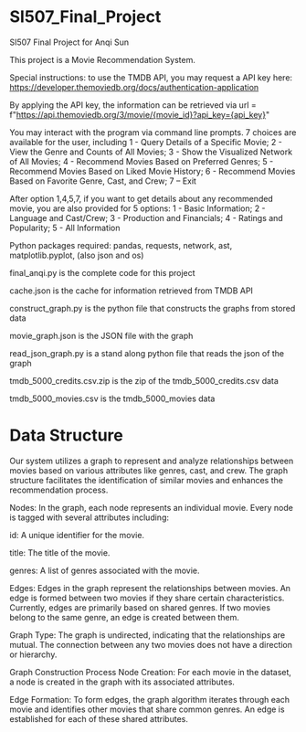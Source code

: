 # SI507_Final_Project
SI507 Final Project for Anqi Sun

This project is a Movie Recommendation System.

Special instructions: to use the TMDB API, you may request a API key here: https://developer.themoviedb.org/docs/authentication-application

By applying the API key, the information can be retrieved via url = f"https://api.themoviedb.org/3/movie/{movie_id}?api_key={api_key}"

You may interact with the program via command line prompts. 7 choices are available for the user, including 1 - Query Details of a Specific Movie; 2 - View the Genre and Counts of All Movies; 3 - Show the Visualized Network of All Movies; 4 - Recommend Movies Based on Preferred Genres; 5 - Recommend Movies Based on Liked Movie History; 6 - Recommend Movies Based on Favorite Genre, Cast, and Crew; 7 – Exit

After option 1,4,5,7, if you want to get details about any recommended movie, you are also provided for 5 options: 1 - Basic Information; 2 - Language and Cast/Crew; 3 - Production and Financials; 4 - Ratings and Popularity; 5 - All Information

Python packages required: pandas, requests, network, ast, matplotlib.pyplot, (also json and os)

final_anqi.py is the complete code for this project

cache.json is the cache for information retrieved from TMDB API

construct_graph.py is the python file that constructs the graphs from stored data

movie_graph.json is the JSON file with the graph

read_json_graph.py is a stand along python file that reads the json of the graph

tmdb_5000_credits.csv.zip is the zip of the tmdb_5000_credits.csv data

tmdb_5000_movies.csv is the tmdb_5000_movies data

# Data Structure
Our system utilizes a graph to represent and analyze relationships between movies based on various attributes like genres, cast, and crew. The graph structure facilitates the identification of similar movies and enhances the recommendation process.

Nodes: In the graph, each node represents an individual movie. Every node is tagged with several attributes including:

id: A unique identifier for the movie.

title: The title of the movie.

genres: A list of genres associated with the movie.

Edges: Edges in the graph represent the relationships between movies. An edge is formed between two movies if they share certain characteristics. Currently, edges are primarily based on shared genres. If two movies belong to the same genre, an edge is created between them.

Graph Type: The graph is undirected, indicating that the relationships are mutual. The connection between any two movies does not have a direction or hierarchy.

Graph Construction Process
Node Creation: For each movie in the dataset, a node is created in the graph with its associated attributes.

Edge Formation: To form edges, the graph algorithm iterates through each movie and identifies other movies that share common genres. An edge is established for each of these shared attributes.

 




